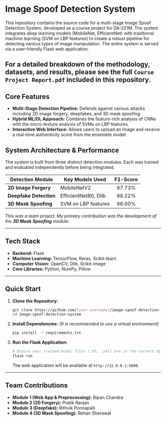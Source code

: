 # Image Spoof Detection System

This repository contains the source code for a multi-stage Image Spoof Detection System, developed as a course project for DA-221M. The system integrates deep learning models (MobileNet, EfficientNet) with traditional machine learning (SVM on LBP features) to create a robust pipeline for detecting various types of image manipulation. The entire system is served via a user-friendly Flask web application.

**For a detailed breakdown of the methodology, datasets, and results, please see the full `Course Project Report.pdf` included in this repository.**
---

## Core Features
-   **Multi-Stage Detection Pipeline:** Defends against various attacks including 2D image forgery, deepfakes, and 3D mask spoofing.
-   **Hybrid ML/DL Approach:** Combines the feature-rich analysis of CNNs with the micro-texture analysis of SVMs on LBP features.
-   **Interactive Web Interface:** Allows users to upload an image and receive a real-time authenticity score from the ensemble model.

## System Architecture & Performance
The system is built from three distinct detection modules. Each was trained and evaluated independently before being integrated.

| Detection Module       | Key Models Used        | F1-Score |
| ---------------------- | ---------------------- | :------: |
| **2D Image Forgery**   | MobileNetV2            | 97.73%   |
| **Deepfake Detection** | EfficientNetB0, Dlib   | 98.22%   |
| **3D Mask Spoofing**   | SVM on LBP features    | 96.00%   |

*This was a team project. My primary contribution was the development of the **3D Mask Spoofing** module.*

---

## Tech Stack
-   **Backend:** Flask
-   **Machine Learning:** TensorFlow, Keras, Scikit-learn
-   **Computer Vision:** OpenCV, Dlib, Scikit-image
-   **Core Libraries:** Python, NumPy, Pillow

---

## Quick Start

1.  **Clone the Repository:**
    ```bash
    git clone https://github.com/[your-username]/image-spoof-detection-system.git
    cd image-spoof-detection-system
    ```

2.  **Install Dependencies:**
    *(It is recommended to use a virtual environment)*
    ```bash
    pip install -r requirements.txt
    ```

3.  **Run the Flask Application:**
    ```bash
    # Ensure your trained model files (.h5, .pkl) are in the correct directory
    flask run
    ```
    The web application will be available at `http://12.0.0.1:5000`.

---

## Team Contributions
-   **Module 1 (Web App & Preprocessing):** Bipan Chandra
-   **Module 2 (2D Forgery):** Pratik Ranjan
-   **Module 3 (Deepfake):** Rithvik Ponnapalli
-   **Module 4 (3D Mask Spoofing):** Rehan Sherawat
